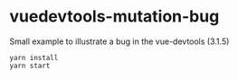 # vuedevtools-mutation-bug

Small example to illustrate a bug in the vue-devtools (3.1.5)

```shell
yarn install
yarn start
```
